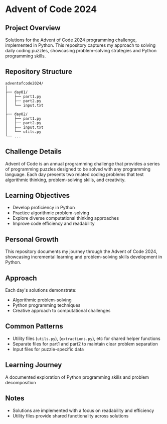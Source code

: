 # Advent of Code 2024

## Project Overview
Solutions for the Advent of Code 2024 programming challenge, implemented in Python. This repository captures my approach to solving daily coding puzzles, showcasing problem-solving strategies and Python programming skills.

## Repository Structure
```
adventofcode2024/
│
├── day01/
│   ├── part1.py
│   ├── part2.py
│   └── input.txt
│
├── day02/
│   ├── part1.py
│   ├── part2.py
│   ├── input.txt
│   └── utils.py
└── ...
```

## Challenge Details
Advent of Code is an annual programming challenge that provides a series of programming puzzles designed to be solved with any programming language. Each day presents two related coding problems that test algorithmic thinking, problem-solving skills, and creativity.

## Learning Objectives
- Develop proficiency in Python
- Practice algorithmic problem-solving
- Explore diverse computational thinking approaches
- Improve code efficiency and readability

## Personal Growth
This repository documents my journey through the Advent of Code 2024, showcasing incremental learning and problem-solving skills development in Python.

## Approach
Each day's solutions demonstrate:
- Algorithmic problem-solving
- Python programming techniques
- Creative approach to computational challenges

## Common Patterns
- Utility files (`utils.py`), (`extractions.py`), etc for shared helper functions
- Separate files for part1 and part2 to maintain clear problem separation
- Input files for puzzle-specific data

## Learning Journey
A documented exploration of Python programming skills and problem decomposition

## Notes
- Solutions are implemented with a focus on readability and efficiency
- Utility files provide shared functionality across solutions